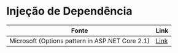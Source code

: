 # Injeção de Dependência

| Fonte | Link |
| ----- | ---- |
| Microsoft (Options pattern in ASP.NET Core 2.1)  | [Link](https://docs.microsoft.com/en-us/aspnet/core/fundamentals/configuration/options?view=aspnetcore-2.1#reload-configuration-data-with-ioptionssnapshot-1) |

